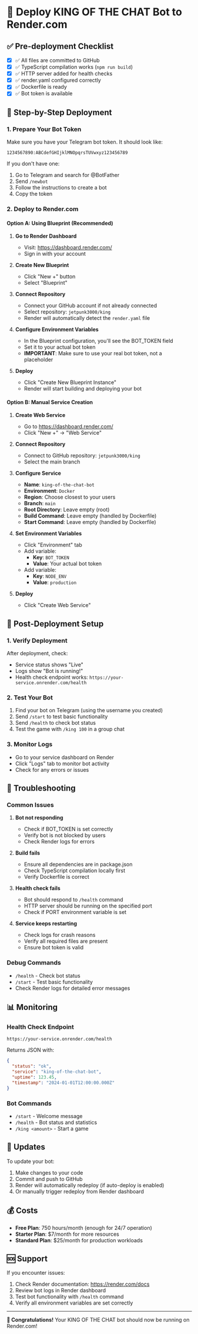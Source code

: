 # 🚀 Deploy KING OF THE CHAT Bot to Render.com

## ✅ Pre-deployment Checklist

- [x] ✅ All files are committed to GitHub
- [x] ✅ TypeScript compilation works (`npm run build`)
- [x] ✅ HTTP server added for health checks
- [x] ✅ render.yaml configured correctly
- [x] ✅ Dockerfile is ready
- [x] ✅ Bot token is available

## 🎯 Step-by-Step Deployment

### 1. Prepare Your Bot Token

Make sure you have your Telegram bot token. It should look like:
```
1234567890:ABCdefGHIjklMNOpqrsTUVwxyz123456789
```

If you don't have one:
1. Go to Telegram and search for @BotFather
2. Send `/newbot`
3. Follow the instructions to create a bot
4. Copy the token

### 2. Deploy to Render.com

#### Option A: Using Blueprint (Recommended)

1. **Go to Render Dashboard**
   - Visit: https://dashboard.render.com/
   - Sign in with your account

2. **Create New Blueprint**
   - Click "New +" button
   - Select "Blueprint"

3. **Connect Repository**
   - Connect your GitHub account if not already connected
   - Select repository: `jetpunk3000/king`
   - Render will automatically detect the `render.yaml` file

4. **Configure Environment Variables**
   - In the Blueprint configuration, you'll see the BOT_TOKEN field
   - Set it to your actual bot token
   - **IMPORTANT**: Make sure to use your real bot token, not a placeholder

5. **Deploy**
   - Click "Create New Blueprint Instance"
   - Render will start building and deploying your bot

#### Option B: Manual Service Creation

1. **Create Web Service**
   - Go to https://dashboard.render.com/
   - Click "New +" → "Web Service"

2. **Connect Repository**
   - Connect to GitHub repository: `jetpunk3000/king`
   - Select the main branch

3. **Configure Service**
   - **Name**: `king-of-the-chat-bot`
   - **Environment**: `Docker`
   - **Region**: Choose closest to your users
   - **Branch**: `main`
   - **Root Directory**: Leave empty (root)
   - **Build Command**: Leave empty (handled by Dockerfile)
   - **Start Command**: Leave empty (handled by Dockerfile)

4. **Set Environment Variables**
   - Click "Environment" tab
   - Add variable:
     - **Key**: `BOT_TOKEN`
     - **Value**: Your actual bot token
   - Add variable:
     - **Key**: `NODE_ENV`
     - **Value**: `production`

5. **Deploy**
   - Click "Create Web Service"

## 🔧 Post-Deployment Setup

### 1. Verify Deployment

After deployment, check:
- Service status shows "Live"
- Logs show "Bot is running!"
- Health check endpoint works: `https://your-service.onrender.com/health`

### 2. Test Your Bot

1. Find your bot on Telegram (using the username you created)
2. Send `/start` to test basic functionality
3. Send `/health` to check bot status
4. Test the game with `/king 100` in a group chat

### 3. Monitor Logs

- Go to your service dashboard on Render
- Click "Logs" tab to monitor bot activity
- Check for any errors or issues

## 🚨 Troubleshooting

### Common Issues

1. **Bot not responding**
   - Check if BOT_TOKEN is set correctly
   - Verify bot is not blocked by users
   - Check Render logs for errors

2. **Build fails**
   - Ensure all dependencies are in package.json
   - Check TypeScript compilation locally first
   - Verify Dockerfile is correct

3. **Health check fails**
   - Bot should respond to `/health` command
   - HTTP server should be running on the specified port
   - Check if PORT environment variable is set

4. **Service keeps restarting**
   - Check logs for crash reasons
   - Verify all required files are present
   - Ensure bot token is valid

### Debug Commands

- `/health` - Check bot status
- `/start` - Test basic functionality
- Check Render logs for detailed error messages

## 📊 Monitoring

### Health Check Endpoint
```
https://your-service.onrender.com/health
```

Returns JSON with:
```json
{
  "status": "ok",
  "service": "king-of-the-chat-bot",
  "uptime": 123.45,
  "timestamp": "2024-01-01T12:00:00.000Z"
}
```

### Bot Commands
- `/start` - Welcome message
- `/health` - Bot status and statistics
- `/king <amount>` - Start a game

## 🔄 Updates

To update your bot:
1. Make changes to your code
2. Commit and push to GitHub
3. Render will automatically redeploy (if auto-deploy is enabled)
4. Or manually trigger redeploy from Render dashboard

## 💰 Costs

- **Free Plan**: 750 hours/month (enough for 24/7 operation)
- **Starter Plan**: $7/month for more resources
- **Standard Plan**: $25/month for production workloads

## 🆘 Support

If you encounter issues:
1. Check Render documentation: https://render.com/docs
2. Review bot logs in Render dashboard
3. Test bot functionality with `/health` command
4. Verify all environment variables are set correctly

---

**🎉 Congratulations!** Your KING OF THE CHAT bot should now be running on Render.com!
